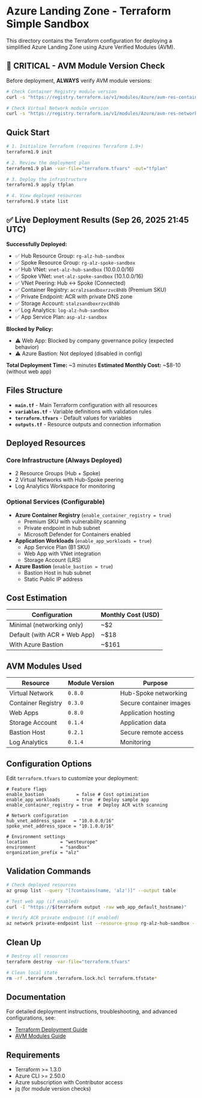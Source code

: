 # Azure Landing Zone - Terraform Simple Sandbox

This directory contains the Terraform configuration for deploying a simplified Azure Landing Zone using Azure Verified Modules (AVM).

## 🚨 CRITICAL - AVM Module Version Check

Before deployment, **ALWAYS** verify AVM module versions:

```bash
# Check Container Registry module version
curl -s "https://registry.terraform.io/v1/modules/Azure/avm-res-containerregistry-registry/azurerm" | jq -r '.version'

# Check Virtual Network module version
curl -s "https://registry.terraform.io/v1/modules/Azure/avm-res-network-virtualnetwork/azurerm" | jq -r '.version'
```

## Quick Start

```bash
# 1. Initialize Terraform (requires Terraform 1.9+)
terraform1.9 init

# 2. Review the deployment plan
terraform1.9 plan -var-file="terraform.tfvars" -out="tfplan"

# 3. Deploy the infrastructure
terraform1.9 apply tfplan

# 4. View deployed resources
terraform1.9 state list
```

## ✅ Live Deployment Results (Sep 26, 2025 21:45 UTC)

**Successfully Deployed:**

- ✅ Hub Resource Group: `rg-alz-hub-sandbox`
- ✅ Spoke Resource Group: `rg-alz-spoke-sandbox`
- ✅ Hub VNet: `vnet-alz-hub-sandbox` (10.0.0.0/16)
- ✅ Spoke VNet: `vnet-alz-spoke-sandbox` (10.1.0.0/16)
- ✅ VNet Peering: Hub ↔ Spoke (Connected)
- ✅ Container Registry: `acralzsandboxrzvc8h8b` (Premium SKU)
- ✅ Private Endpoint: ACR with private DNS zone
- ✅ Storage Account: `stalzsandboxrzvc8h8b`
- ✅ Log Analytics: `log-alz-hub-sandbox`
- ✅ App Service Plan: `asp-alz-sandbox`

**Blocked by Policy:**

- ⚠️ Web App: Blocked by company governance policy (expected behavior)
- ⚠️ Azure Bastion: Not deployed (disabled in config)

**Total Deployment Time:** ~3 minutes
**Estimated Monthly Cost:** ~$8-10 (without web app)

## Files Structure

- **`main.tf`** - Main Terraform configuration with all resources
- **`variables.tf`** - Variable definitions with validation rules
- **`terraform.tfvars`** - Default values for variables
- **`outputs.tf`** - Resource outputs and connection information

## Deployed Resources

### Core Infrastructure (Always Deployed)

- 2 Resource Groups (Hub + Spoke)
- 2 Virtual Networks with Hub-Spoke peering
- Log Analytics Workspace for monitoring

### Optional Services (Configurable)

- **Azure Container Registry** (`enable_container_registry = true`)
  - Premium SKU with vulnerability scanning
  - Private endpoint in hub subnet
  - Microsoft Defender for Containers enabled
- **Application Workloads** (`enable_app_workloads = true`)
  - App Service Plan (B1 SKU)
  - Web App with VNet integration
  - Storage Account (LRS)
- **Azure Bastion** (`enable_bastion = true`)
  - Bastion Host in hub subnet
  - Static Public IP address

## Cost Estimation

| Configuration                | Monthly Cost (USD) |
| ---------------------------- | ------------------ |
| Minimal (networking only)    | ~$2                |
| Default (with ACR + Web App) | ~$18               |
| With Azure Bastion           | ~$161              |

## AVM Modules Used

| Resource           | Module Version | Purpose                 |
| ------------------ | -------------- | ----------------------- |
| Virtual Network    | `0.8.0`        | Hub-Spoke networking    |
| Container Registry | `0.3.0`        | Secure container images |
| Web Apps           | `0.8.0`        | Application hosting     |
| Storage Account    | `0.1.4`        | Application data        |
| Bastion Host       | `0.2.1`        | Secure remote access    |
| Log Analytics      | `0.1.4`        | Monitoring              |

## Configuration Options

Edit `terraform.tfvars` to customize your deployment:

```hcl
# Feature flags
enable_bastion            = false # Cost optimization
enable_app_workloads      = true  # Deploy sample app
enable_container_registry = true  # Deploy ACR with scanning

# Network configuration
hub_vnet_address_space   = "10.0.0.0/16"
spoke_vnet_address_space = "10.1.0.0/16"

# Environment settings
location            = "westeurope"
environment         = "sandbox"
organization_prefix = "alz"
```

## Validation Commands

```bash
# Check deployed resources
az group list --query "[?contains(name, 'alz')]" --output table

# Test web app (if enabled)
curl -I "https://$(terraform output -raw web_app_default_hostname)"

# Verify ACR private endpoint (if enabled)
az network private-endpoint list --resource-group rg-alz-hub-sandbox --output table
```

## Clean Up

```bash
# Destroy all resources
terraform destroy -var-file="terraform.tfvars"

# Clean local state
rm -rf .terraform .terraform.lock.hcl terraform.tfstate*
```

## Documentation

For detailed deployment instructions, troubleshooting, and advanced configurations, see:

- [Terraform Deployment Guide](../../../docs/terraform-deployment-guide.md)
- [AVM Modules Guide](../../../docs/avm-modules-guide.md)

## Requirements

- Terraform >= 1.3.0
- Azure CLI >= 2.50.0
- Azure subscription with Contributor access
- jq (for module version checks)
